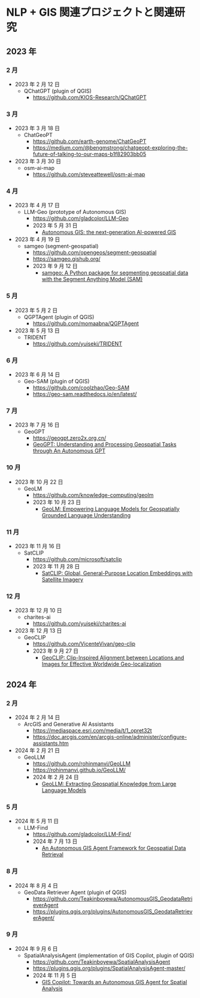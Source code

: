 # NLP + GIS 関連プロジェクトと関連研究

## 2023 年

### 2 月

- 2023 年 2 月 12 日
  - QChatGPT (plugin of QGIS)
    - https://github.com/KIOS-Research/QChatGPT

### 3 月

- 2023 年 3 月 18 日
  - ChatGeoPT
    - https://github.com/earth-genome/ChatGeoPT
    - https://medium.com/@bengmstrong/chatgeopt-exploring-the-future-of-talking-to-our-maps-b1f82903bb05
- 2023 年 3 月 30 日
  - osm-ai-map
    - https://github.com/steveattewell/osm-ai-map

### 4 月

- 2023 年 4 月 17 日
  - LLM-Geo (prototype of Autonomous GIS)
    - https://github.com/gladcolor/LLM-Geo
    - 2023 年 5 月 31 日
      - [Autonomous GIS: the next-generation AI-powered GIS](https://www.tandfonline.com/doi/full/10.1080/17538947.2023.2278895)
- 2023 年 4 月 19 日
  - samgeo (segment-geospatial)
    - https://github.com/opengeos/segment-geospatial
    - https://samgeo.gishub.org/
    - 2023 年 9 月 12 日
      - [samgeo: A Python package for segmenting geospatial data with the Segment Anything Model (SAM)](https://joss.theoj.org/papers/10.21105/joss.05663)

### 5 月

- 2023 年 5 月 2 日
  - QGPTAgent (plugin of QGIS)
    - https://github.com/momaabna/QGPTAgent
- 2023 年 5 月 13 日
  - TRIDENT
    - https://github.com/yuiseki/TRIDENT

### 6 月

- 2023 年 6 月 14 日
  - Geo-SAM (plugin of QGIS)
    - https://github.com/coolzhao/Geo-SAM
    - https://geo-sam.readthedocs.io/en/latest/

### 7 月

- 2023 年 7 月 16 日
  - GeoGPT
    - https://geogpt.zero2x.org.cn/
    - [GeoGPT: Understanding and Processing Geospatial Tasks through An Autonomous GPT](https://arxiv.org/abs/2307.07930)

### 10 月

- 2023 年 10 月 22 日
  - GeoLM
    - https://github.com/knowledge-computing/geolm
    - 2023 年 10 月 23 日
      - [GeoLM: Empowering Language Models for Geospatially Grounded Language Understanding](https://arxiv.org/abs/2310.14478)

### 11 月

- 2023 年 11 月 16 日
  - SatCLIP
    - https://github.com/microsoft/satclip
    - 2023 年 11 月 28 日
      - [SatCLIP: Global, General-Purpose Location Embeddings with Satellite Imagery](https://arxiv.org/abs/2311.17179)

### 12 月

- 2023 年 12 月 10 日
  - charites-ai
    - https://github.com/yuiseki/charites-ai
- 2023 年 12 月 13 日
  - GeoCLIP
    - https://github.com/VicenteVivan/geo-clip
    - 2023 年 9 月 27 日
      - [GeoCLIP: Clip-Inspired Alignment between Locations and Images for Effective Worldwide Geo-localization](https://arxiv.org/abs/2309.16020)

## 2024 年

### 2 月

- 2024 年 2 月 14 日
  - ArcGIS and Generative AI Assistants
    - https://mediaspace.esri.com/media/t/1_opret32t
    - https://doc.arcgis.com/en/arcgis-online/administer/configure-assistants.htm
- 2024 年 2 月 21 日
  - GeoLLM
    - https://github.com/rohinmanvi/GeoLLM
    - https://rohinmanvi.github.io/GeoLLM/
    - 2024 年 2 月 24 日
      - [GeoLLM: Extracting Geospatial Knowledge from Large Language Models](https://arxiv.org/abs/2310.06213)

### 5 月

- 2024 年 5 月 11 日
  - LLM-Find
    - https://github.com/gladcolor/LLM-Find/
    - 2024 年 7 月 13 日
      - [An Autonomous GIS Agent Framework for Geospatial Data Retrieval](https://arxiv.org/abs/2407.21024)

### 8 月

- 2024 年 8 月 4 日
  - GeoData Retriever Agent (plugin of QGIS)
    - https://github.com/Teakinboyewa/AutonomousGIS_GeodataRetrieverAgent
    - https://plugins.qgis.org/plugins/AutonomousGIS_GeodataRetrieverAgent/

### 9 月

- 2024 年 9 月 6 日
  - SpatialAnalysisAgent (implementation of GIS Copilot, plugin of QGIS)
    - https://github.com/Teakinboyewa/SpatialAnalysisAgent
    - https://plugins.qgis.org/plugins/SpatialAnalysisAgent-master/
    - 2024 年 11 月 5 日
      - [GIS Copilot: Towards an Autonomous GIS Agent for Spatial Analysis](https://arxiv.org/abs/2411.03205)
